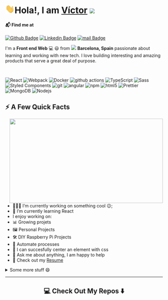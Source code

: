 <h1>  <img  src="https://raw.githubusercontent.com/ABSphreak/ABSphreak/master/gifs/Hi.gif"  width="30px">Hola!, I am <a  href="http://code.victorpiella.com">Víctor</a>  <img  src="https://emojis.slackmojis.com/emojis/images/1531849430/4246/blob-sunglasses.gif?1531849430"  width="30px"></h1>

#### 📬 Find me at
[![Github Badge](http://img.shields.io/badge/-Github-black?style=flat-square&logo=github&link=https://github.com/VictorPiella/)](https://github.com/VictorPiella/)
[![Linkedin Badge](https://img.shields.io/badge/-LinkedIn-blue?style=flat-square&logo=Linkedin&logoColor=white&link=https://www.linkedin.com/in/victorpiella/)](https://www.linkedin.com/in/victorpiella)
[![mail Badge](https://img.shields.io/badge/-Mail-d14836?style=flat-square&logo=Gmail&logoColor=white&link=mailto:info@victorpiella.com)](mailto:info@victorpiella.com)

I'm a **Front end Web** 💻 😃 from <img src="https://upload.wikimedia.org/wikipedia/commons/thumb/c/ce/Flag_of_Catalonia.svg/800px-Flag_of_Catalonia.svg.png" width="13"/> **Barcelona, Spain** passionate about learning and working with new tech. I love building interesting and amazing products that serve a great deal of purpose. 

<br/>
<p>
  <img alt="React" src="https://img.shields.io/badge/-React-45b8d8?style=flat-square&logo=react&logoColor=white" />
  <img alt="Webpack" src="https://img.shields.io/badge/-Webpack-8DD6F9?style=flat-square&logo=webpack&logoColor=white" /> 
  <img alt="Docker" src="https://img.shields.io/badge/-Docker-46a2f1?style=flat-square&logo=docker&logoColor=white" />
  <img alt="github actions" src="https://img.shields.io/badge/-Github_Actions-2088FF?style=flat-square&logo=github-actions&logoColor=white" />
  <img alt="TypeScript" src="https://img.shields.io/badge/-TypeScript-007ACC?style=flat-square&logo=typescript&logoColor=white" />
  <img alt="Sass" src="https://img.shields.io/badge/-Sass-CC6699?style=flat-square&logo=sass&logoColor=white" />
  <img alt="Styled Components" src="https://img.shields.io/badge/-Styled_Components-db7092?style=flat-square&logo=styled-components&logoColor=white" />
  <img alt="git" src="https://img.shields.io/badge/-Git-F05032?style=flat-square&logo=git&logoColor=white" />
  <img alt="angular" src="https://img.shields.io/badge/-Angular-DD0031?style=flat-square&logo=angular&logoColor=white" />
  <img alt="npm" src="https://img.shields.io/badge/-NPM-CB3837?style=flat-square&logo=npm&logoColor=white" />
  <img alt="html5" src="https://img.shields.io/badge/-HTML5-E34F26?style=flat-square&logo=html5&logoColor=white" />
  <img alt="Prettier" src="https://img.shields.io/badge/-Prettier-F7B93E?style=flat-square&logo=prettier&logoColor=white" />
  <img alt="MongoDB" src="https://img.shields.io/badge/-MongoDB-13aa52?style=flat-square&logo=mongodb&logoColor=white" />
  <img alt="Nodejs" src="https://img.shields.io/badge/-Nodejs-43853d?style=flat-square&logo=Node.js&logoColor=white" />
</p>

## ⚡️ A Few Quick Facts 
<img  width="490"  height="270"  src="https://media.giphy.com/media/10FwycrnAkpshW/giphy.gif"  align=right>

- 👨🏽‍💻 I’m currently working on something cool  😉;
- 🌱 I’m currently learning React
- I enjoy working on:
 - 📊 Growing projets
 - 🖼 Personal Projects
 - 🛠 DIY Raspberry Pi Projects
 - 🤖 Automate processes
- 🤔 I can succesfully center an element with css
- 💬 Ask me about anything, I am happy to help
- 📙 Check out my [Resume](http://cv.victorpiella.com/VictorPiella.pdf)
  
<details>

<summary>Some more stuff 😄</summary>

### 🚀 Quick Stats
<p align="center">
<img align="center" src="https://github-readme-stats.vercel.app/api?username=VictorPiella&show_icons=true&line_height=21" alt="VictorPiella's Github Stats" />
<img align="center" src="https://github-readme-stats.vercel.app/api/top-langs/?username=VictorPiella&theme=default&line_height=27&layout=compact" />
</p>


![Profile Views](https://komarev.com/ghpvc/?username=VictorPiella)


<details>
<summary> 💥 Working on </summary>
<br>
<p align="center">

</p>
</details>
</details>
<hr>

<h2  align="center">💻 Check Out My Repos ⬇️ </h2>
